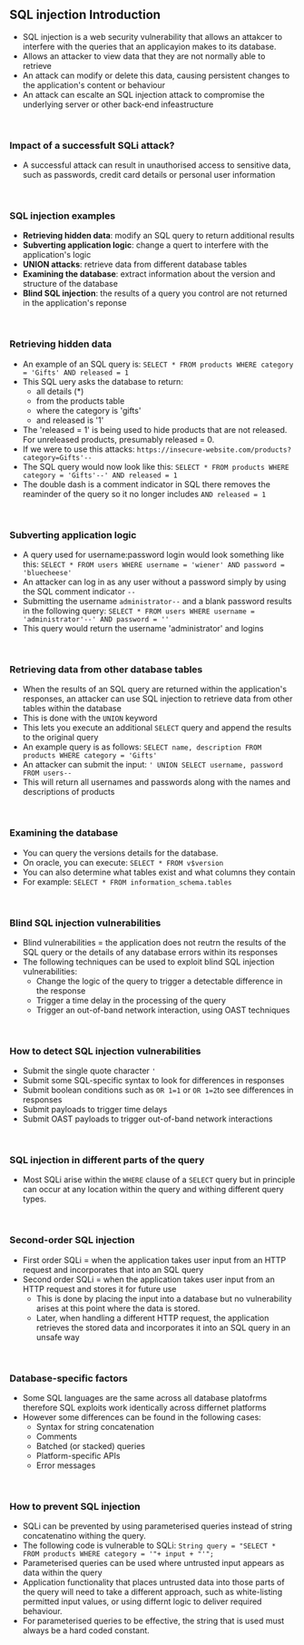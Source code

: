 ## SQL injection Introduction 

- SQL injection is a web security vulnerability that allows an attakcer to interfere with the queries that an applicayion makes to its database.
- Allows an attacker to view data that they are not normally able to retrieve
- An attack can modify or delete this data, causing persistent changes to the application's content or behaviour 
- An attack can escalte an SQL injection attack to compromise the underlying server or other back-end infeastructure
</br>

### Impact of a successfult SQLi attack? 
- A successful attack can result in unauthorised access to sensitive data, such as passwords, credit card details or personal user information 
</br>

### SQL injection examples
- **Retrieving hidden data**: modify an SQL query to return additional results  
- **Subverting application logic**: change a quert to interfere with the application's logic 
- **UNION attacks**: retrieve data from different database tables 
- **Examining the database**: extract information about the version and structure of the database 
- **Blind SQL injection**: the results of a query you control are not returned in the application's reponse 
</br>

### Retrieving hidden data 
- An example of an SQL query is: `SELECT * FROM products WHERE category = 'Gifts' AND released = 1`
- This SQL uery asks the database to return: 
  - all details (*) 
  - from the products table
  - where the category is 'gifts'
  - and released is '1'
- The 'released = 1' is being used to hide products that are not released. For unreleased products, presumably released = 0.  
- If we were to use this attacks: `https://insecure-website.com/products?category=Gifts'--`
- The SQL query would now look like this: `SELECT * FROM products WHERE category = 'Gifts'--' AND released = 1`
- The double dash is a comment indicator in SQL there removes the reaminder of the query so it no longer includes `AND released = 1`
</br>

### Subverting application logic 
- A query used for username:password login would look something like this: `SELECT * FROM users WHERE username = 'wiener' AND password = 'bluecheese'`
- An attacker can log in as any user without a password simply by using the SQL comment indicator `--`
- Submitting the username `administrator--` and a blank password results in the following query: `SELECT * FROM users WHERE username = 'administrator'--' AND password = ''`
- This query would return the username 'administrator' and logins
</br>

### Retrieving data from other database tables 
- When the results of an SQL query are returned within the application's responses, an attacker can use SQL injection to retrieve data from other tables within the database 
- This is done with the `UNION` keyword 
- This lets you execute an additional `SELECT` query and append the results to the original query
- An example query is as follows: `SELECT name, description FROM products WHERE category = 'Gifts'`
- An attacker can submit the input: `' UNION SELECT username, password FROM users--`
- This will return all usernames and passwords along with the names and descriptions of products 
</br>

### Examining the database
- You can query the versions details for the database.
- On oracle, you can execute: `SELECT * FROM v$version`
- You can also determine what tables exist and what columns they contain 
- For example: `SELECT * FROM information_schema.tables`
</br>

### Blind SQL injection vulnerabilities 
- Blind vulnerabilities = the application does not reutrn the results of the SQL query or the details of any database errors within its responses 
- The following techniques can be used to exploit blind SQL injection vulnerabilities: 
  - Change the logic of the query to trigger a detectable difference in the response 
  - Trigger a time delay in the processing of the query 
  - Trigger an out-of-band network interaction, using OAST techniques 
</br>

### How to detect SQL injection vulnerabilities 
- Submit the single quote character `'`
- Submit some SQL-specific syntax to look for differences in responses 
- Submit boolean conditions such as `OR 1=1` or `OR 1=2`to see differences in responses 
- Submit payloads to trigger time delays 
- Submit OAST payloads to trigger out-of-band network interactions
</br>

### SQL injection in different parts of the query 
- Most SQLi arise within the `WHERE` clause of a `SELECT` query but in principle can occur at any location within the query and withing different query types. 
</br>

### Second-order SQL injection 
- First order SQLi = when the application takes user input from an HTTP request and incorporates that into an SQL query 
- Second order SQLi = when the application takes user input from an HTTP request and stores it for future use
  - This is done by placing the input into a database but no vulnerability arises at this point where the data is stored.
  - Later, when handling a different HTTP request, the application retrieves the stored data and incorporates it into an SQL query in an unsafe way 
</br>

### Database-specific factors 
- Some SQL languages are the same across all database platofrms therefore SQL exploits work identically across differnet platforms 
- However some differences can be found in the following cases: 
  - Syntax for string concatenation 
  - Comments 
  - Batched (or stacked) queries
  - Platform-specific APIs
  - Error messages 
</br>

### How to prevent SQL injection 
- SQLi can be prevented by using parameterised queries instead of string concatenatino withing the query.
- The following code is vulnerable to SQLi: `String query = "SELECT * FROM products WHERE category = '"+ input + "'";`
- Parameterised queries can be used where untrusted input appears as data within the query 
- Application functionality that places untrusted data into those parts of the query will need to take a different approach, such as white-listing permitted input values, or using differnt logic to deliver required behaviour.
- For parameterised queries to be effective, the string that is used must always be a hard coded constant.
